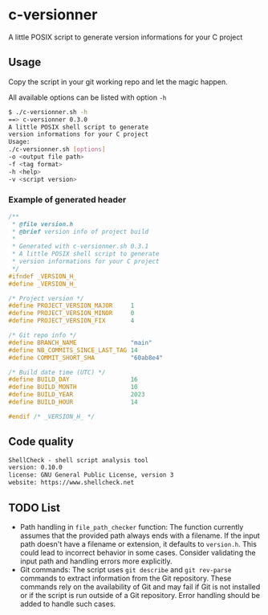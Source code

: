 # c-versionner

A little POSIX script to generate version informations for your C project

## Usage

Copy the script in your git working repo and let the magic happen.

All available options can be listed with option `-h`

~~~sh
$ ./c-versionner.sh -h
==> c-versionner 0.3.0
A little POSIX shell script to generate
version informations for your C project
Usage:
./c-versionner.sh [options]
-o <output file path>
-f <tag format>
-h <help>
-v <script version>
~~~

### Example of generated header

~~~c
/**
 * @file version.h
 * @brief version info of project build
 * 
 * Generated with c-versionner.sh 0.3.1
 * A little POSIX shell script to generate
 * version informations for your C project
 */
#ifndef _VERSION_H_
#define _VERSION_H_

/* Project version */
#define PROJECT_VERSION_MAJOR     1
#define PROJECT_VERSION_MINOR     0
#define PROJECT_VERSION_FIX       4

/* Git repo info */
#define BRANCH_NAME               "main"
#define NB_COMMITS_SINCE_LAST_TAG 14
#define COMMIT_SHORT_SHA          "60ab8e4"

/* Build date time (UTC) */
#define BUILD_DAY                 16
#define BUILD_MONTH               10
#define BUILD_YEAR                2023
#define BUILD_HOUR                14

#endif /* _VERSION_H_ */
~~~

## Code quality

~~~txt
ShellCheck - shell script analysis tool
version: 0.10.0
license: GNU General Public License, version 3
website: https://www.shellcheck.net
~~~

## TODO List

* Path handling in `file_path_checker` function: The function currently assumes that the provided path always ends with a filename. If the input path doesn't have a filename or extension, it defaults to `version.h`. This could lead to incorrect behavior in some cases. Consider validating the input path and handling errors more explicitly.
* Git commands: The script uses `git describe` and `git rev-parse` commands to extract information from the Git repository. These commands rely on the availability of Git and may fail if Git is not installed or if the script is run outside of a Git repository. Error handling should be added to handle such cases.
